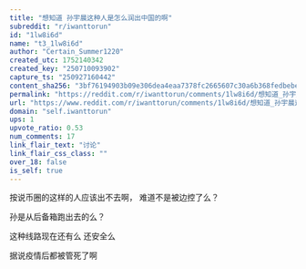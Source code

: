 ```yaml
---
title: "想知道 孙宇晨这种人是怎么润出中国的啊"
subreddit: "r/iwanttorun"
id: "1lw8i6d"
name: "t3_1lw8i6d"
author: "Certain_Summer1220"
created_utc: 1752140342
created_key: "250710093902"
capture_ts: "250927160442"
content_sha256: "3bf76194903b09e306dea4eaa7378fc2665607c30a6b368fedbebeb1f9490ba3"
permalink: "https://reddit.com/r/iwanttorun/comments/1lw8i6d/想知道_孙宇晨这种人是怎么润出中国的啊/"
url: "https://www.reddit.com/r/iwanttorun/comments/1lw8i6d/想知道_孙宇晨这种人是怎么润出中国的啊/"
domain: "self.iwanttorun"
ups: 1
upvote_ratio: 0.53
num_comments: 17
link_flair_text: "讨论"
link_flair_css_class: ""
over_18: false
is_self: true
---
```


按说币圈的这样的人应该出不去啊， 难道不是被边控了么？

孙是从后备箱跑出去的么？

这种线路现在还有么 还安全么

据说疫情后都被管死了啊
